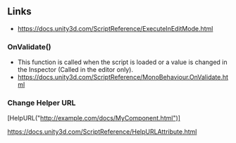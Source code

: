 ## Links
* https://docs.unity3d.com/ScriptReference/ExecuteInEditMode.html

### OnValidate()
- This function is called when the script is loaded or a value is changed in the Inspector (Called in the editor only).
- https://docs.unity3d.com/ScriptReference/MonoBehaviour.OnValidate.html


### Change Helper URL
[HelpURL("http://example.com/docs/MyComponent.html")]

https://docs.unity3d.com/ScriptReference/HelpURLAttribute.html
